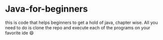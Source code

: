 # Java-for-beginners
this is code that helps beginners to get a hold of java, chapter wise.
All you need to do is clone the repo and execute each of the programs on your favorite ide :smile:
